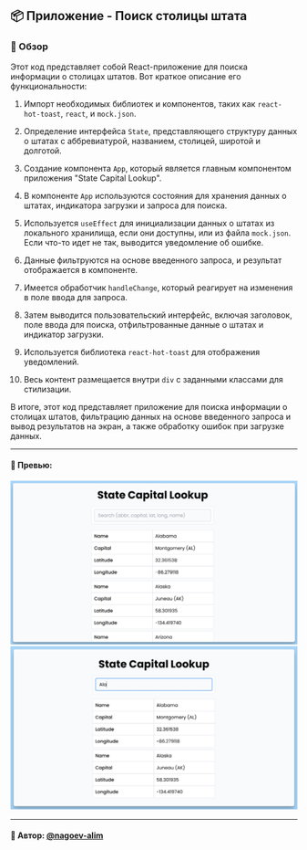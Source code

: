 ## 📦 Приложение - Поиск столицы штата

### 🚀 Обзор

Этот код представляет собой React-приложение для поиска информации о столицах штатов. Вот краткое описание его функциональности:

1. Импорт необходимых библиотек и компонентов, таких как `react-hot-toast`, `react`, и `mock.json`.

2. Определение интерфейса `State`, представляющего структуру данных о штатах с аббревиатурой, названием, столицей, широтой и долготой.

3. Создание компонента `App`, который является главным компонентом приложения "State Capital Lookup".

4. В компоненте `App` используются состояния для хранения данных о штатах, индикатора загрузки и запроса для поиска.

5. Используется `useEffect` для инициализации данных о штатах из локального хранилища, если они доступны, или из файла `mock.json`. Если что-то идет не так, выводится уведомление об ошибке.

6. Данные фильтруются на основе введенного запроса, и результат отображается в компоненте.

7. Имеется обработчик `handleChange`, который реагирует на изменения в поле ввода для запроса.

8. Затем выводится пользовательский интерфейс, включая заголовок, поле ввода для поиска, отфильтрованные данные о штатах и индикатор загрузки.

9. Используется библиотека `react-hot-toast` для отображения уведомлений.

10. Весь контент размещается внутри `div` с заданными классами для стилизации.

В итоге, этот код представляет приложение для поиска информации о столицах штатов, фильтрацию данных на основе введенного запроса и вывод результатов на экран, а также обработку ошибок при загрузке данных.

---
#### 🌄 Превью:
![Превью](public/images/preview.jpg)
![Превью](public/images/preview_1.jpg)


-----
#### 🙌 Автор: [@nagoev-alim](https://github.com/nagoev-alim)

